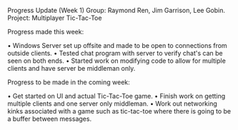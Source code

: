 ﻿Progress Update (Week 1)
Group: Raymond Ren, Jim Garrison, Lee Gobin. 
Project: Multiplayer Tic-Tac-Toe

Progress made this week:

•	Windows Server set up offsite and made to be open to connections from outside clients.
•	Tested chat program with server to verify chat's can be seen on both ends.
•	Started work on modifying code to allow for multiple clients and have server be middleman only.

Progress to be made in the coming week:

•	Get started on UI and actual Tic-Tac-Toe game.
•	Finish work on getting multiple clients and one server only middleman.
•	Work out networking kinks associated with a game such as tic-tac-toe where there is going to be a buffer between messages.
